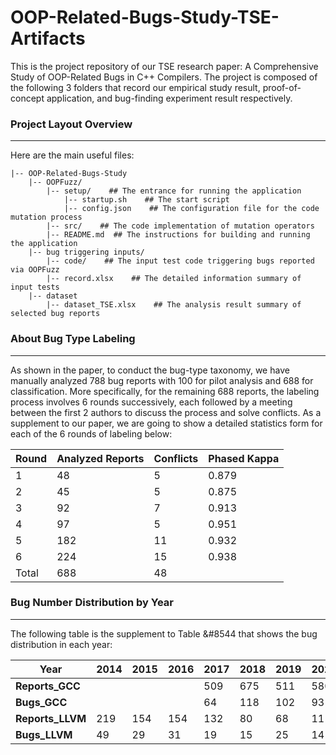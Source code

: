 # OOP-Related-Bugs-Study-TSE-Artifacts
This is the project repository of our TSE research paper: A Comprehensive Study of OOP-Related Bugs in C++ Compilers.
The project is composed of the following 3 folders that record our empirical study result, proof-of-concept application, and bug-finding experiment result respectively.

### Project Layout Overview
***
Here are the main useful files:
```
|-- OOP-Related-Bugs-Study
    |-- OOPFuzz/
        |-- setup/    ## The entrance for running the application
            |-- startup.sh    ## The start script
            |-- config.json    ## The configuration file for the code mutation process
        |-- src/    ## The code implementation of mutation operators
        |-- README.md  ## The instructions for building and running the application
    |-- bug triggering inputs/    
        |-- code/    ## The input test code triggering bugs reported via OOPFuzz
        |-- record.xlsx    ## The detailed information summary of input tests 
    |-- dataset
        |-- dataset_TSE.xlsx    ## The analysis result summary of selected bug reports
```

### About Bug Type Labeling
***
As shown in the paper, to conduct the bug-type taxonomy, we have manually analyzed 788 bug reports with 100 for pilot analysis and 688 for classification. More specifically, for the remaining 688 reports, the labeling process involves 6 rounds successively, each followed by a meeting between the first 2 authors to discuss the process and solve conflicts.  As a supplement to our paper, we are going to show a detailed statistics form for each of the 6 rounds of labeling below:

|**Round**|**Analyzed Reports**|**Conflicts**|**Phased Kappa**|
| ----------- | ----------- | ----------- | ----------- |
|1|48|5|0.879|
|2|45|5|0.875|
|3|92|7|0.913|
|4|97|5|0.951|
|5|182|11|0.932|
|6|224|15|0.938|
|Total|688|48| |

### Bug Number Distribution by Year
***

The following table is the supplement to Table &#8544 that shows the bug distribution in each year:

|**Year**|**2014**|**2015**|**2016**|**2017**|**2018**|**2019**|**2020**|**2021**|**2022**|**2013**|
| ----------- | ----------- | ----------- | ----------- | ----------- | ----------- | ----------- | ----------- | ----------- | ----------- | ----------- |
|**Reports_GCC**||||509|675|511|580|548|358|220|
|**Bugs_GCC**||||64|118|102|93|91|45|73|
|**Reports_LLVM**|219|154|154|132|80|68|111|58|13|16|
|**Bugs_LLVM**|49|29|31|19|15|25|14|9|4|7|








